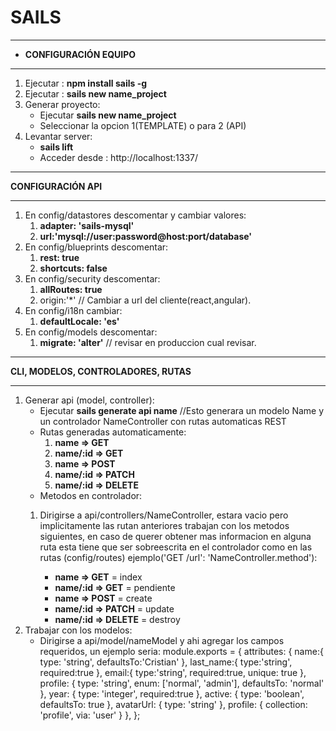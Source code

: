 # SAILS
------------

- **CONFIGURACIÓN EQUIPO**

------------
1.  Ejecutar :  **npm install sails -g**
1.  Ejecutar :  **sails new name_project**
2. Generar proyecto:
	- Ejecutar **sails new name_project**
	- Seleccionar la opcion 1(TEMPLATE) o para 2 (API)
1.  Levantar server:
	- **sails lift**
	- Acceder desde : http://localhost:1337/
------------

**CONFIGURACIÓN API**

------------
1.  En config/datastores descomentar y cambiar valores:
	 1. **adapter: 'sails-mysql'**
	1. **url:'mysql://user:password@host:port/database'**
1. En config/blueprints descomentar:
	 1. **rest: true**
	1. **shortcuts: false**
1. En config/security descomentar:
	 1. **allRoutes: true**
	1. origin:'*' // Cambiar a url del cliente(react,angular).
1.  En config/i18n cambiar:
	 1. **defaultLocale: 'es'**
1.  En config/models descomentar:
	 1. **migrate: 'alter'** // revisar en produccion cual revisar.
------------

**CLI, MODELOS, CONTROLADORES, RUTAS**

------------

1. Generar api (model, controller):
	- Ejecutar **sails generate api name** 
	//Esto generara un modelo Name y un controlador NameController con rutas automaticas REST
	- Rutas generadas automaticamente:
    	 1. **name  => GET**
    	 1. **name/:id    	=> GET**
    	 1. **name   	=> POST**
    	 1. **name/:id    	=> PATCH**
    	 1. **name/:id   	=> DELETE**
	- Metodos en controlador:
	 1. Dirigirse a api/controllers/NameController, estara vacio pero implicitamente las rutan anteriores trabajan con los metodos siguientes, en caso de  querer obtener mas informacion en alguna ruta esta tiene que ser sobreescrita en el controlador como en las rutas (config/routes) ejemplo('GET /url': 'NameController.method'):
	 
		 - **name  => GET** =  index
		 -  **name/:id    	=> GET** = pendiente
		 -  **name   	=> POST** = create
		 -  **name/:id    	=> PATCH** = update
		 -  **name/:id   	=> DELETE** =  destroy
1. Trabajar con los modelos:
	- Dirigirse a api/model/nameModel y ahi agregar los campos requeridos, un ejemplo seria:
			module.exports = {
 			 attributes: {
				name:{
			        type: 'string',
					  defaultsTo:'Cristian'
					},
					last_name:{
					  type:'string',
					  required:true
					},
					email:{
					  type:'string',
					  required:true,
					  unique: true
					},
					profile: {
						type: 'string',
						enum: ['normal', 'admin'],
						defaultsTo: 'normal'
					},
					year: {
						type: 'integer',
						required:true
					},
					active: {
						type: 'boolean',
						defaultsTo: true
						},
						avatarUrl: {
							type: 'string'
					},
					profile: {
						collection: 'profile',
						via: 'user'
					}
				},
			};
